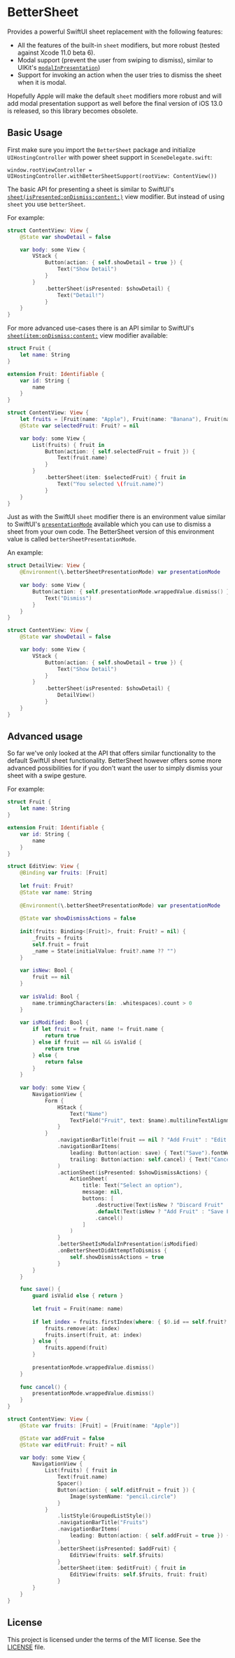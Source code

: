 # BetterSheet

Provides a powerful SwiftUI sheet replacement with the following features:
* All the features of the built-in `sheet` modifiers, but more robust (tested against Xcode 11.0 beta 6).
* Modal support (prevent the user from swiping to dismiss), similar to UIKit's [`modalInPresentation`](https://developer.apple.com/documentation/uikit/uiviewcontroller/3229894-modalinpresentation?language=objc))
* Support for invoking an action when the user tries to dismiss the sheet when it is modal.

Hopefully Apple will make the default `sheet` modifiers more robust and will add modal presentation
support as well before the final version of iOS 13.0 is released, so this library becomes obsolete. 

## Basic Usage

First make sure you import the `BetterSheet` package and  initialize `UIHostingController` with power 
sheet support in  `SceneDelegate.swift`:

```
window.rootViewController = UIHostingController.withBetterSheetSupport(rootView: ContentView())
```

The basic API for presenting a sheet is similar to SwiftUI's [`sheet(isPresented:onDismiss:content:)`](https://developer.apple.com/documentation/swiftui/view/3352791-sheet)
view modifier. But instead of using `sheet` you use `betterSheet`.

For example:

```swift
struct ContentView: View {
    @State var showDetail = false

    var body: some View {
        VStack {
            Button(action: { self.showDetail = true }) {
                Text("Show Detail")
            }
        }
            .betterSheet(isPresented: $showDetail) {
                Text("Detail!")
            }
    }
}
```

For more advanced use-cases there is an API similar to SwiftUI's  [`sheet(item:onDismiss:content:`](https://developer.apple.com/documentation/swiftui/view/3352792-sheet) 
view modifier available:

```swift
struct Fruit {
    let name: String
}

extension Fruit: Identifiable {
    var id: String {
        name
    }
}

struct ContentView: View {
    let fruits = [Fruit(name: "Apple"), Fruit(name: "Banana"), Fruit(name: "Orange")]
    @State var selectedFruit: Fruit? = nil

    var body: some View {
        List(fruits) { fruit in
            Button(action: { self.selectedFruit = fruit }) {
                Text(fruit.name)
            }
        }
            .betterSheet(item: $selectedFruit) { fruit in
                Text("You selected \(fruit.name)")
            }
    }
}
```

Just as with the SwiftUI `sheet` modifier there is an environment value similar to SwiftUI's  [`presentationMode`](https://developer.apple.com/documentation/swiftui/environmentvalues/3363874-presentationmode) 
available which you can use to dismiss a sheet from your own code. The BetterSheet version of this environment value is called
`betterSheetPresentationMode`. 

An example: 

```swift
struct DetailView: View {
    @Environment(\.betterSheetPresentationMode) var presentationMode
    
    var body: some View {
        Button(action: { self.presentationMode.wrappedValue.dismiss() }) {
            Text("Dismiss")
        }
    }    
}

struct ContentView: View {
    @State var showDetail = false

    var body: some View {
        VStack {
            Button(action: { self.showDetail = true }) {
                Text("Show Detail")
            }
        }
            .betterSheet(isPresented: $showDetail) {
                DetailView()
            }
    }
}
```

## Advanced usage

So far we've only looked at the API that offers similar functionality to the default SwiftUI sheet functionality. BetterSheet however
offers some more advanced possibilities for if you don't want the user to simply dismiss your sheet with a swipe gesture.

For example:
```swift
struct Fruit {
    let name: String
}

extension Fruit: Identifiable {
    var id: String {
        name
    }
}

struct EditView: View {
    @Binding var fruits: [Fruit]
    
    let fruit: Fruit?
    @State var name: String
    
    @Environment(\.betterSheetPresentationMode) var presentationMode
    
    @State var showDismissActions = false
    
    init(fruits: Binding<[Fruit]>, fruit: Fruit? = nil) {
        _fruits = fruits
        self.fruit = fruit
        _name = State(initialValue: fruit?.name ?? "")
    }
    
    var isNew: Bool {
        fruit == nil
    }
    
    var isValid: Bool {
        name.trimmingCharacters(in: .whitespaces).count > 0
    }
    
    var isModified: Bool {
        if let fruit = fruit, name != fruit.name {
            return true
        } else if fruit == nil && isValid {
            return true
        } else {
            return false
        }
    }
    
    var body: some View {
        NavigationView {
            Form {
                HStack {
                    Text("Name")
                    TextField("Fruit", text: $name).multilineTextAlignment(.trailing)
                }
            }
                .navigationBarTitle(fruit == nil ? "Add Fruit" : "Edit Fruit")
                .navigationBarItems(
                    leading: Button(action: save) { Text("Save").fontWeight(.bold).disabled(!isValid) },
                    trailing: Button(action: self.cancel) { Text("Cancel") }
                )
                .actionSheet(isPresented: $showDismissActions) {
                    ActionSheet(
                        title: Text("Select an option"),
                        message: nil,
                        buttons: [
                            .destructive(Text(isNew ? "Discard Fruit" : "Discard Changes"), action: self.cancel),
                            .default(Text(isNew ? "Add Fruit" : "Save Fruit"), action: self.save),
                            .cancel()
                        ]
                    )
                }
                .betterSheetIsModalInPresentation(isModified)
                .onBetterSheetDidAttemptToDismiss {
                    self.showDismissActions = true
                }
        }
    }

    func save() {
        guard isValid else { return }
        
        let fruit = Fruit(name: name)
        
        if let index = fruits.firstIndex(where: { $0.id == self.fruit?.id }) {
            fruits.remove(at: index)
            fruits.insert(fruit, at: index)
        } else {
            fruits.append(fruit)
        }
        
        presentationMode.wrappedValue.dismiss()
    }
    
    func cancel() {
        presentationMode.wrappedValue.dismiss()
    }
}

struct ContentView: View {
    @State var fruits: [Fruit] = [Fruit(name: "Apple")]

    @State var addFruit = false
    @State var editFruit: Fruit? = nil

    var body: some View {
        NavigationView {
            List(fruits) { fruit in
                Text(fruit.name)
                Spacer()
                Button(action: { self.editFruit = fruit }) {
                    Image(systemName: "pencil.circle")
                }
            }
                .listStyle(GroupedListStyle())
                .navigationBarTitle("Fruits")
                .navigationBarItems(
                    leading: Button(action: { self.addFruit = true }) { Text("Add") }
                )
                .betterSheet(isPresented: $addFruit) {
                    EditView(fruits: self.$fruits)
                }
                .betterSheet(item: $editFruit) { fruit in
                    EditView(fruits: self.$fruits, fruit: fruit)
                }
        }
    }
}
```

## License

This project is licensed under the terms of the MIT license. See the [LICENSE](LICENSE) file.
